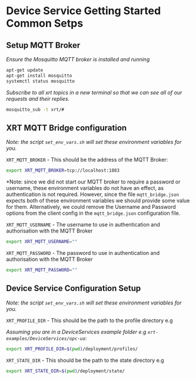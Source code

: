 # Device Service Getting Started Common Setps

## Setup MQTT Broker

*Ensure the Mosquitto MQTT broker is installed and running*

```bash
apt-get update
apt-get install mosquitto
systemctl status mosquitto
```

*Subscribe to all xrt topics in a new terminal so that we can see all of our requests and their replies.*
```bash
mosquitto_sub -t xrt/#
```

## XRT MQTT Bridge configuration

*Note: the script `set_env_vars.sh` will set these environment variables for you.*

`XRT_MQTT_BROKER` - This should be the address of the MQTT Broker: 
```bash
export XRT_MQTT_BROKER=tcp://localhost:1883
```

*Note: since we did not start our MQTT broker to require a password or username, these environment variables do not have an effect, as authentication is not required.
However, since the file `mqtt_bridge.json` expects both of these environment variables we should provide some value for them. Alternatively, we could remove the Username and Password 
options from the client config in the `mqtt_bridge.json` configuration file.

`XRT_MQTT_USERNAME` - The username to use in authentication and authorisation with the MQTT Broker
```bash
export XRT_MQTT_USERNAME=""
```

`XRT_MQTT_PASSWORD` - The password to use in authentication and authorisation with the MQTT Broker
```bash
export XRT_MQTT_PASSWORD=""
```

## Device Service Configuration Setup

*Note: the script `set_env_vars.sh` will set these environment variables for you.*

`XRT_PROFILE_DIR` - This should be the path to the profile directory e.g

*Assuming you are in a DeviceServices example folder e.g `xrt-examples/DeviceServices/opc-ua`*:

```bash
export XRT_PROFILE_DIR=$(pwd)/deployment/profiles/
```

`XRT_STATE_DIR` - This should be the path to the state directory e.g

```bash
export XRT_STATE_DIR=$(pwd)/deployment/state/
```
